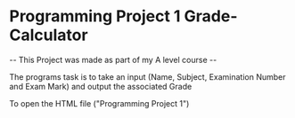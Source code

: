 # Programming Project 1 Grade-Calculator

-- This Project was made as part of my A level course --

The programs task is to take an input (Name, Subject, Examination Number and Exam Mark) and output the associated Grade

To open the HTML file ("Programming Project 1")
